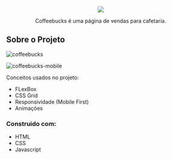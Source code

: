 



<!-- PROJECT LOGO -->
<br />
<p align="center">
  <a href="https://github.com/othneildrew/Best-README-Template">
    
  </a>
  
  <img src="https://user-images.githubusercontent.com/71296002/150441047-868c1c33-39f0-4f0d-ab5e-38553c6e7073.png" />

  <p align="center">
   Coffeebucks é uma página de vendas para cafetaria.
  </p>
</p>

<!-- ABOUT THE PROJECT -->
## Sobre o Projeto

![coffeebucks](https://user-images.githubusercontent.com/71296002/150440659-be8d9131-ca3b-41fc-9b20-ecf3293a070e.gif)

![coffeebucks-mobile](https://user-images.githubusercontent.com/71296002/150440681-4728a0ea-3451-4e50-b273-b711813253f4.gif)

Conceitos usados no projeto:
* FLexBox
* CSS Grid
* Responsividade (Mobile First)
* Animações

### Construido com:
* HTML
* CSS
* Javascript
